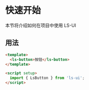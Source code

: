 # 快速开始

本节将介绍如何在项目中使用 LS-UI

## 用法

```html
<template>
  <ls-button>按钮</ls-button>
</template>

<script setup>
  import { LsButton } from 'ls-ui';
</script>
```
